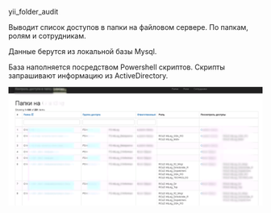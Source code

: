 yii_folder_audit

Выводит список доступов в папки на файловом сервере.
По папкам, ролям и сотрудникам.

Данные берутся из локальной базы Mysql.

База наполняется посредством Powershell скриптов.
Скрипты запрашивают информацию из ActiveDirectory.

![Alt text](https://github.com/Solonin/yii_folder_audit/blob/main/2.png?raw=true "Title")